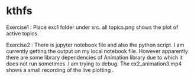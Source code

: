 # kthfs
Exercise1 : 
  Place exc1 folder under src.
  all topics.png shows the plot of active topics.
  
Exercise2 :
  There is jupyter notebook file and also the python script.
  I am currently getting the output on my local notebook file.  However apparently there are some library dependencies of Animation     library due to which it does not run sometimes .I am trying to debug.
The ex2_animation3.mp4 shows a small recording of the live plotting .
